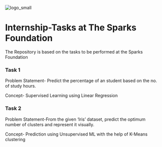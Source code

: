 ![logo_small](https://user-images.githubusercontent.com/36928110/116967029-10808d00-accf-11eb-8d78-b6e6cc83a30c.png)
# Internship-Tasks at The Sparks Foundation
The Repository is based on the tasks to be performed at the Sparks Foundation 
### Task 1
Problem Statement- Predict the percentage of an student based on the no. of study hours.

Concept- Supervised Learning using Linear Regression


### Task 2
Problem Statement-From the given ‘Iris’ dataset, predict the optimum number of clusters and represent it visually.

Concept- Prediction using Unsupervised ML with the help of K-Means clustering
